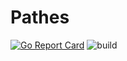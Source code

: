 # Pathes

[![Go Report Card](https://goreportcard.com/badge/github.com/pankif/paths)](https://goreportcard.com/report/github.com/pankif/paths)
![build](https://github.com/pankif/pathes/actions/workflows/go.yml/badge.svg?branch=master)